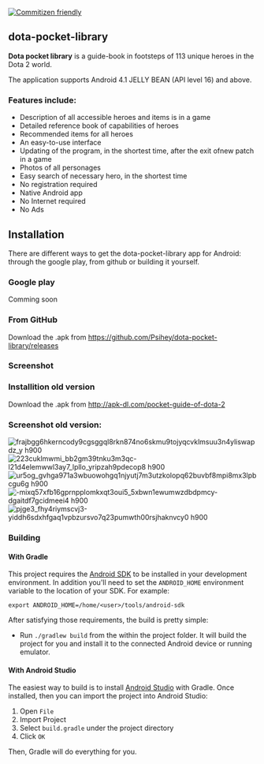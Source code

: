 [![Commitizen friendly](https://img.shields.io/badge/commitizen-friendly-brightgreen.svg)](http://commitizen.github.io/cz-cli/)
## dota-pocket-library
**Dota pocket library** is a guide-book in footsteps of  113 unique heroes in the Dota 2 world.

The application supports Android 4.1 JELLY BEAN (API level 16) and above.

### Features include:
- Description of all accessible heroes and items is in a game
- Detailed reference book of capabilities of heroes
- Recommended items for all heroes
- An easy-to-use interface
- Updating of the program, in the shortest time, after the exit ofnew patch in a game
- Photos of all personages
- Easy search of necessary hero, in the shortest time
- No registration required
- Native Android app
- No Internet required
- No Ads


## Installation

There are different ways to get the dota-pocket-library app for Android: through the google play, from github or building it yourself.

### Google play

Comming soon

### From GitHub
Download the .apk from https://github.com/Psihey/dota-pocket-library/releases

### Screenshot

### Installition old version

Download the .apk from http://apk-dl.com/pocket-guide-of-dota-2

### Screenshot old version:
![frajbgg6hkerncody9cgsggql8rkn874no6skmu9tojyqcvklmsuu3n4yliswapdz_y h900](https://user-images.githubusercontent.com/17952654/27532511-3d5007f0-5a69-11e7-831f-cafc51b09431.png)
![223cuklmwmi_bb2gm39tnku3m3qc-l21d4elemwwl3ay7_lpllo_yripzah9pdecop8 h900](https://user-images.githubusercontent.com/17952654/27532517-40892a14-5a69-11e7-92e9-d81b6925239b.png)
![ur5og_gvhga971a3wbuowohgq1njyutj7m3utzkolopq62buvbf8mpi8mx3lpbcgu6g h900](https://user-images.githubusercontent.com/17952654/27532521-435ae336-5a69-11e7-931d-c6a20a16fc61.png)
![-mixq57xfb16gprnpplomkxqt3oui5_5xbwn1ewumwzdbdpmcy-dgaitdf7gcidmeei4 h900](https://user-images.githubusercontent.com/17952654/27532523-454f82be-5a69-11e7-87f4-ba605b583810.png)
![pjge3_fhy4riymscvj3-yiddh6sdxhfgaq1vpbzursvo7q23pumwth00rsjhaknvcy0 h900](https://user-images.githubusercontent.com/17952654/27532524-46732c0e-5a69-11e7-95d3-118d38433ef9.png)

### Building

#### With Gradle

This project requires the [Android SDK](http://developer.android.com/sdk/index.html) to be installed in your development environment. In addition you'll need to set the `ANDROID_HOME` environment variable to the location of your SDK. For example:

`export ANDROID_HOME=/home/<user>/tools/android-sdk`

After satisfying those requirements, the build is pretty simple:

- Run `./gradlew build` from the within the project folder. It will build the project for you and install it to the connected Android device or running emulator.

#### With Android Studio

The easiest way to build is to install [Android Studio](https://developer.android.com/sdk/index.html) with Gradle. Once installed, then you can import the project into Android Studio:

1. Open `File`
2. Import Project
3. Select `build.gradle` under the project directory
4. Click `OK`

Then, Gradle will do everything for you.
